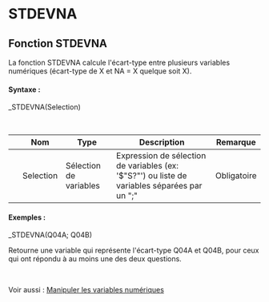 # STDEVNA

## Fonction STDEVNA

La fonction STDEVNA calcule l'écart-type entre plusieurs variables numériques (écart-type de X et NA = X quelque soit X).

#### Syntaxe :&nbsp;

\_STDEVNA(Selection)

&nbsp;

| &nbsp; | **Nom** |**Type**|**Description**|**Remarque** |
| --- | --- | --- | --- | --- |
| &nbsp; | Selection | Sélection de variables | Expression de sélection de variables (ex: '$"S?"') ou liste de variables séparées par un ";" | Obligatoire |


#### Exemples :

\_STDEVNA(Q04A; Q04B)

Retourne une variable qui représente l'écart-type Q04A et Q04B, pour ceux qui ont répondu à au moins une des deux questions.

&nbsp;

Voir aussi : [Manipuler les variables numériques](<Manipulerlesvariablesnumeriques1.md>)
